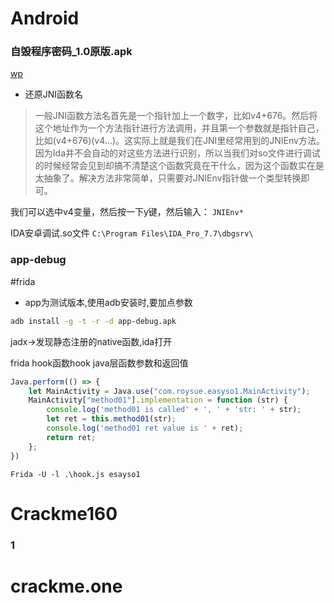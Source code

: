 # Android

### 自毁程序密码_1.0原版.apk
[wp](https://www.52pojie.cn/thread-1315444-1-7.html)

- 还原JNI函数名
> 一般JNI函数方法名首先是一个指针加上一个数字，比如v4+676。然后将这个地址作为一个方法指针进行方法调用，并且第一个参数就是指针自己，比如(v4+676)(v4…)。这实际上就是我们在JNI里经常用到的JNIEnv方法。因为Ida并不会自动的对这些方法进行识别，所以当我们对so文件进行调试的时候经常会见到却搞不清楚这个函数究竟在干什么，因为这个函数实在是太抽象了。解决方法非常简单，只需要对JNIEnv指针做一个类型转换即可。

我们可以选中v4变量，然后按一下y键，然后输入： `JNIEnv*`

IDA安卓调试.so文件
`C:\Program Files\IDA_Pro_7.7\dbgsrv\`


### app-debug
#frida
- app为测试版本,使用adb安装时,要加点参数
```bash
adb install -g -t -r -d app-debug.apk
```

jadx->发现静态注册的native函数,ida打开

frida hook函数hook java层函数参数和返回值
```js
Java.perform(() => {
    let MainActivity = Java.use("com.roysue.easyso1.MainActivity");
    MainActivity["method01"].implementation = function (str) {
        console.log('method01 is called' + ', ' + 'str: ' + str);
        let ret = this.method01(str);
        console.log('method01 ret value is ' + ret);
        return ret;
    };
})
```

`Frida -U -l .\hook.js esayso1`


# Crackme160
### 1

# crackme.one
